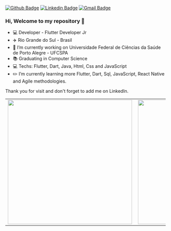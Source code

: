 [![Github Badge](https://img.shields.io/badge/-Github-000?style=flat-square&logo=Github&logoColor=white&link=https://github.com/Felipebb)](https://github.com/Felipebb)
[![Linkedin Badge](https://img.shields.io/badge/-LinkedIn-blue?style=flat-square&logo=Linkedin&logoColor=white&link=https://www.linkedin.com/in/felipe-bieluczyk-barrozo/)](https://www.linkedin.com/in/felipe-bieluczyk-barrozo/)
[![Gmail Badge](https://img.shields.io/badge/-bieluczyk1998@gmail.com-red?style=flat-square&logo=Gmail&logoColor=white&link=mailto:bieluczyk1998@gmail.com)](mailto:bieluczyk1998@gmail.com)

### Hi, Welcome to my repository 👋

* :computer: Developer - Flutter Developer Jr 
* :airplane: Rio Grande do Sul - Brasil
* :construction_worker: I’m currently working on Universidade Federal de Ciências da Saúde de Porto Alegre - UFCSPA
* :books: Graduating in Computer Science
* 💻 Techs: Flutter, Dart, Java, Html, Css and JavaScript
* :pencil2:  I’m currently learning more Flutter, Dart, Sql, JavaScript, React Native and Agile methodologies.

Thank you for visit and don't forget to add me on LinkedIn.

<!--
**Felipebb/Felipebb** is a ✨ _special_ ✨ repository because its `README.md` (this file) appears on your GitHub profile.
-->
<center>
<table>
  <tr>   
    <td><img width="390px" align="left" src="https://github-readme-stats.vercel.app/api/top-langs/?username=Felipebb&layout=compact&theme=dark& "/></td> 
    <td><img width="390px" align="left" src="https://github-readme-stats.vercel.app/api?username=Felipebb&show_icons=true&icon_color=dark&theme=dark"/></td> 
  </tr>
  </table>
  </center>

